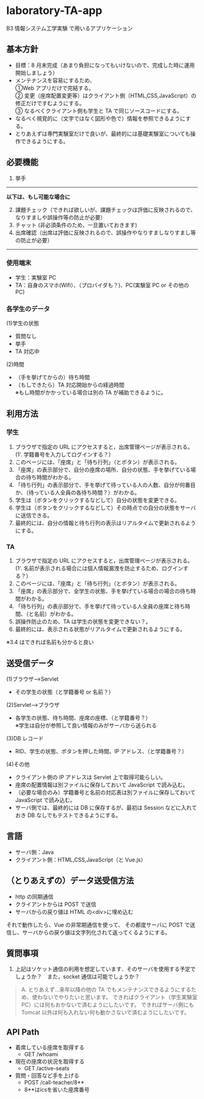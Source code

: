 # laboratory-TA-app

B3 情報システム工学実験 で用いるアプリケーション

## 基本方針

* 目標：8 月末完成（あまり負担になってもいけないので、完成した時に運用開始しましょう）  
* メンテナンスを容易にするため、  
①Web アプリだけで完結する。  
② 変更（座席配置変更等）はクライアント側（HTML,CSS,JavaScript）の修正だけですむようにする。  
③ なるべくクライアント側も学生と TA で同じソースコードにする。  
* なるべく視覚的に（文字ではなく図形や色で）情報を参照できるようにする。  
* とりあえずは専門実験室だけで良いが、最終的には基礎実験室についても操作できるようにする。  

## 必要機能

1. 挙手  

----------------
**以下は、もし可能な場合に**  

2. 課題チェック（できれば欲しいが、課題チェックは評価に反映されるので、なりすましや誤操作等の防止が必要）
3. チャット (非必須条件のため，一旦置いておきます)
4. 出席確認（出席は評価に反映されるので、誤操作やなりすましなりすまし等の防止が必要）
----------------
### 使用端末

* 学生：実験室 PC  
* TA：自身のスマホ(Wifi）、（プロバイダも？)、PC(実験室 PC or その他の PC)  

### 各学生のデータ

(1)学生の状態  
* 質問なし  
* 挙手  
* TA 対応中  

(2)時間  
* （手を挙げてからの）待ち時間
* （もしできたら）TA 対応開始からの経過時間  
※もし時間がかかっている場合は別の TA が補助できるように。

## 利用方法

### 学生

1. ブラウザで指定の URL にアクセスすると，出席管理ページが表示される。  
   (1'. 学籍番号を入力してログインする？）
2. このページには、「座席」と「待ち行列」（とボタン）が表示される。 
3. 「座席」の表示部分で、自分の座席の場所、自分の状態、手を挙げている場合の待ち時間がわかる。 
4. 「待ち行列」の表示部分で、手を挙げて待っている人の人数、自分が何番目か、（待っている人全員の各待ち時間？）がわかる。
5. 学生は（ボタンをクリックするなどして）自分の状態を変更できる。
6. 学生は（ボタンをクリックするなどして）その時点での自分の状態をサーバに送信できる。
7. 最終的には、自分の情報と待ち行列の表示はリアルタイムで更新されるようにする。

### TA

1. ブラウザで指定の URL にアクセスすると，出席管理ページが表示される。  
   (1'. 名前が表示される場合には個人情報漏洩を防止するため、ログインする？）
2. このページには、「座席」と「待ち行列」（とボタン）が表示される。 
3. 「座席」の表示部分で、全学生の状態、手を挙げている場合の場合の待ち時間がわかる。 
4. 「待ち行列」の表示部分で、手を挙げて待っている人全員の座席と待ち時間、（と名前）がわかる。
5. 誤操作防止のため、TA は学生の状態を変更できない？。
6. 最終的には、表示される状態がリアルタイムで更新されるようにする。

※3.4 はできれば名前も分かると良い

## 送受信データ

(1)ブラウザ-->Servlet
* その学生の状態（と学籍番号 or 名前？）

(2)Servlet-->ブラウザ
* 各学生の状態、待ち時間、座席の座標、（と学籍番号？）  
※学生は自分が参照して良い情報のみがサーバから送られる

(3)DB レコード
* RID、学生の状態、ボタンを押した時間、IP アドレス、（と学籍番号？）

(4)その他
* クライアント側の IP アドレスは Servlet 上で取得可能らしい。
* 座席の配置情報は別ファイルに保存しておいて JavaScript で読み込む。
* （必要な場合のみ）学籍番号と名前の対応表は別ファイルに保存しておいて JavaScript で読み込む。
* サーバ側では、最終的には DB に保存するが、最初は Session などに入れておき DB なしでもテストできるようにする。

## 言語
* サーバ側：Java
* クライアント側：HTML,CSS,JavaScript（と Vue.js）

## （とりあえずの）データ送受信方法
* http の同期通信
* クライアントからは POST で送信
* サーバからの戻り値は HTML の\<div\>に埋め込む

それで動作したら、Vue の非常期通信を使って、
その都度サーバに POST で送信し、サーバからの戻り値は文字列化されて返ってくるようにする。

## 質問事項

1. 上記はソケット通信の利用を想定しています．そのサーバを使用する予定でしょうか？　また，socket 通信は可能でしょうか？

> A. とりあえず...来年以降の他の TA でもメンテナンスできるようにするため、使わないでやりたいと思います。
> できればクライアント（学生実験室 PC）には何もおかないで済むようにしたいです。
> できればサーバ側にも Tomcat 以外は何も入れない何も動かさないで済むようにしたいです。

## API Path
- 着席している座席を取得する
  - GET /whoami
- 現在の座席の状況を取得する   
  - GET /active-seats
- 質問・回答など手を上げる
  - POST /call-teacher/8**
  - 8**はicsを省いた座席番号 

